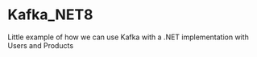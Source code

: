 # Kafka_NET8
Little example of how we can use Kafka with a .NET implementation with Users and Products
